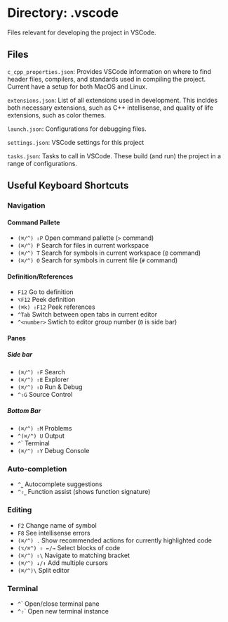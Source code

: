 # Directory: .vscode

Files relevant for developing the project in VSCode.

## Files

`c_cpp_properties.json`: Provides VSCode information on where to find header files, compilers, and standards used in compiling the project.
Current have a setup for both MacOS and Linux.

`extensions.json`: List of all extensions used in development.
This incldes both necessary extensions, such as C++ intellisense, and quality of life extensions, such as color themes.

`launch.json`: Configurations for debugging files.

`settings.json`: VSCode settings for this project

`tasks.json`: Tasks to call in VSCode.
These build (and run) the project in a range of configurations.

## Useful Keyboard Shortcuts

### Navigation

#### Command Pallete

- `(⌘/^) ⇧P` Open command pallette (`>` command)
- `(⌘/^) P` Search for files in current workspace
- `(⌘/^) T` Search for symbols in current workspace (`@` command)
- `(⌘/^) O` Search for symbols in current file (`#` command)

#### Definition/References

- `F12` Go to definition
- `⌥F12` Peek definition
- `(⌘k) ⇧F12` Peek references
- `^Tab` Switch between open tabs in current editor
- `^<number>` Swtich to editor group number (`0` is side bar)

#### Panes

##### Side bar

- `(⌘/^) ⇧F` Search
- `(⌘/^) ⇧E` Explorer
- `(⌘/^) ⇧D` Run & Debug
- `^⇧G` Source Control

##### Bottom Bar

- `(⌘/^) ⇧M` Problems
- `^(⌘/^) U` Output
- `^`\` Terminal
- `(⌘/^) ⇧Y` Debug Console

### Auto-completion

- `^⎵` Autocomplete suggestions
- `^⇧⎵` Function assist (shows function signature)

### Editing

- `F2` Change name of symbol
- `F8` See intellisense errors
- `(⌘/^) .` Show recommended actions for currently highlighted code
- `(⌥/⌘^) ⇧ ←/→` Select blocks of code
- `(⌘/^) ⇧\` Navigate to matching bracket
- `(⌘/^) ↓/↑` Add multiple cursors
- `(⌘/^)\` Split editor

### Terminal

- `^`\` Open/close terminal pane
- `^⇧`\` Open new terminal instance
